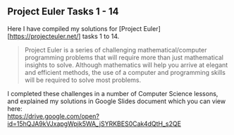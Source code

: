 ## Project Euler Tasks 1 - 14

Here I have compiled my solutions for [Project Euler][https://projecteuler.net/] tasks 1 to 14.

> Project Euler is a series of challenging mathematical/computer programming problems that will require more than just mathematical insights to solve. Although mathematics will help you arrive at elegant and efficient methods, the use of a computer and programming skills will be required to solve most problems.

I completed these challenges in a number of Computer Science lessons, and explained my solutions in Google Slides document which you can view here:  
https://drive.google.com/open?id=15hQJA9kVJxapgWpjk5WA_jSYRKBES0Cak4dQtH_s2QE
